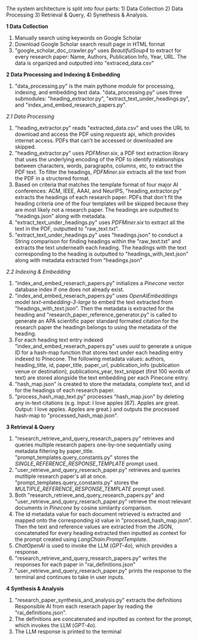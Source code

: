 The system architecture is split into four parts: 1) Data Collection 2) Data Processing 3) Retrieval & Query, 4) Synethesis & Analysis.

**1 Data Collection**

   1. Manually search using keywords on Google Scholar
   2. Download Google Scholar search result page in HTML format
   3. "google_scholar_doc_crawler.py" uses _BeautifulSoup4_ to extract for every research paper: Name, Authors, Publication Info, Year, URL. The data is organized and outputted into "extraced_data.csv"
  
**2 Data Processing and Indexing & Embedding**

  1. "data_processing.py" is the main pythone module for processing, indexing, and embedding text data. "data_processing.py" uses three submodules: "heading_extractor.py", "extract_text_under_headings.py", and "index_and_embed_research_papers.py".

  _2.1 Data Processing_
  
  1. "heading_extractor.py" reads "extracted_data.csv" and uses the URL to download and access the PDF using _requests_ api, which provides internet access. PDFs that can't be accessed or downloaded are skipped.
  2. "heading_extractor.py" uses _PDFMiner.six_, a PDF text extraction library that uses the underlying encoding of the PDF to identify relationships between characters, words, paragraphs, columns, etc, to extract the PDF text. To filter the headings, _PDFMiner.six_ extracts all the text from the PDF in a structered format.
  3. Based on criteria that matches the template format of four major AI conferences: ACM, IEEE, AAAI, and NeurIPS, "heading_extractor.py" extracts the headings of each research paper. PDFs that don't fit the heading criteria one of the four templates will be skipped because they are most likely not a research paper. The headings are outputted to "headings.json" along with metadata.
  4. "extract_text_under_headings.py" uses _PDFMiner.six_ to extract all the text in the PDF, outputted to "raw_text.txt".
  5. "extract_text_under_headings.py" uses "headings.json" to conduct a String comparison for finding headings within the "raw_text.txt" and extracts the text underneath each heading. The headings with the text corresponding to the heading is outputted to "headings_with_text.json" along with metadata extracted from "headings.json"

  _2.2 Indexing & Embedding_

  1. "index_and_embed_reserach_papers.py" initializes a _Pinecone_ vector database index if one does not already exist.
  2. "index_and_embed_reserach_papers.py" uses _OpenAIEmbeddings_ model _text-embedding-3-large_ to embed the text extracted from "headings_with_text.json". Then the metadata is extracted for the heading and "research_paper_reference_generator.py" is called to generate an APA scientific paper standard formated citation for the research paper the headingn belongs to using the metadata of the heading.
  3. For each heading text entry indexed "index_and_embed_reserach_papers.py" uses _uuid_ to generate a unique ID for a hash-map function that stores text under each heading entry indexed to Pinecone. The following metadata values: authors, heading_title, id, paper_title, paper_url, publication_info (publication venue or destination), publications_year, text_snippet (first 100 words of text) are stored alongside the text embedding per each Pinecone entry.
  4. "hash_map.json" is created to store the metadata, complete text, and id for the headings of each research paper.
  5. "process_hash_map_text.py" processes "hash_map.json" by deleting any in-text citations (e.g. Input: I love apples [67]. Apples are great. Output: I love apples. Apples are great.) and outputs the processed hash-map to "processed_hash_map.json". 

**3 Retrieval & Query**

  1. "research_retrieve_and_query_research_papers.py" retrieves and queries multiple research papers one-by-one sequentially using metadata filtering by paper_title. "prompt_templates.query_constants.py" stores the _SINGLE_REFERENCE_RESPONSE_TEMPLATE_ prompt used. 
  2. "user_retrieve_and_query_reserach_paper.py" retrieves and queries mutltiple research paper's all at once. "prompt_templates.query_constants.py" stores the _MULTIPLE_REFERENCE_RESPONSE_TEMPLATE_ prompt used.
  3. Both "research_retrieve_and_query_research_papers.py" and "user_retrieve_and_query_reserach_paper.py" retrieve the most relevant documents in _Pinecone_ by cosine similarity comparison.
  4. The id metadata value for each document retrieved is extracted and mapped onto the corresponding id value in "processed_hash_map.json". Then the text and reference values are extracted from the JSON, concatenated for every heading extracted then inputted as context for the prompt created using _LangChain.PromptTemplate_.
  5. _ChatOpenAI_ is used to invoke the LLM (_GPT-4o_), which provides a response.
  6. "research_retrieve_and_query_research_papers.py" writes the responses for each paper in "rai_definitions.json"
  7. "user_retrieve_and_query_reserach_paper.py" prints the response to the terminal and continues to take in user inputs.

**4 Synthesis & Analysis**

  1. "research_paper_synthesis_and_analysis.py" extracts the definitions Responsible AI from each reserach paper by reading the "rai_definitions.json".
  2. The definitions are concatenated and inputted as context for the prompt, which invokes the LLM (_GPT-4o_).
  3. The LLM response is printed to the terminal
